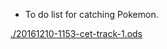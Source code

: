 * To do list for catching Pokemon.

[./20161210-1153-cet-track-1.ods](./20161210-1153-cet-track-1.ods)